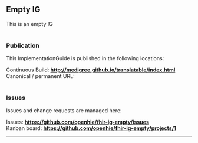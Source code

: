 Empty IG
---
This is an empty IG
<br> </br>
###
### Publication
This ImplementationGuide is published in the following locations:

Continuous Build: __http://medigree.github.io/translatable/index.html__  
Canonical / permanent URL: 
<br> </br>

### Issues
Issues and change requests are managed here:  

Issues:  __https://github.com/openhie/fhir-ig-empty/issues__  
Kanban board:  __https://github.com/openhie/fhir-ig-empty/projects/1__  

---
